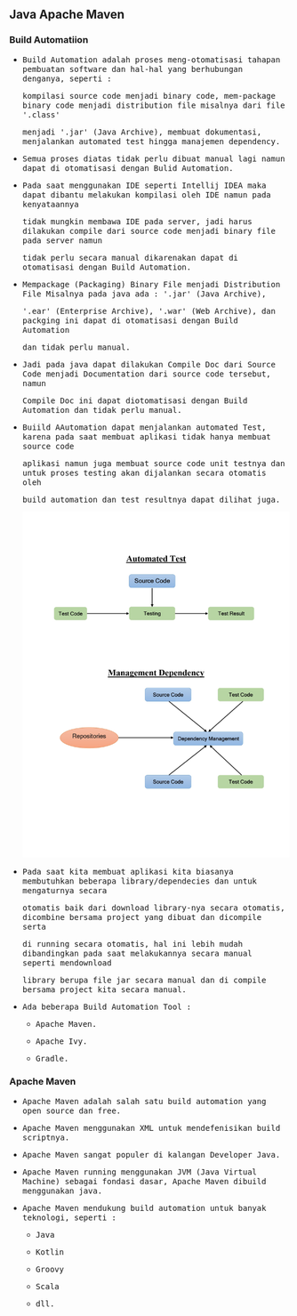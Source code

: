 ## Java Apache Maven

### Build Automatiion

- <samp>Build Automation adalah proses meng-otomatisasi tahapan pembuatan software dan hal-hal yang berhubungan denganya, seperti :</samp>
  
  <samp>kompilasi source code menjadi binary code, mem-package binary code menjadi distribution file misalnya dari file '.class'</samp>
  
  <samp>menjadi '.jar' (Java Archive), membuat dokumentasi, menjalankan automated test hingga manajemen dependency.</samp>

- <samp>Semua proses diatas tidak perlu dibuat manual lagi namun dapat di otomatisasi dengan Bulid Automation.</samp>
  
- <samp>Pada saat menggunakan IDE seperti Intellij IDEA maka dapat dibantu melakukan kompilasi oleh IDE namun pada kenyataannya </samp>
  
  <samp>tidak mungkin membawa IDE pada server, jadi harus dilakukan compile dari source code menjadi binary file pada server namun </samp>
  
  <samp>tidak perlu secara manual dikarenakan dapat di otomatisasi dengan Build Automation.</samp>
  
- <samp>Mempackage (Packaging) Binary File menjadi Distribution File Misalnya pada java ada : '.jar' (Java Archive),</samp>

  <samp>'.ear' (Enterprise Archive), '.war' (Web Archive), dan packging ini dapat di otomatisasi dengan Build Automation</samp>
  
  <samp>dan tidak perlu manual.</samp>
  
- <samp>Jadi pada java dapat dilakukan Compile Doc dari Source Code menjadi Documentation dari source code tersebut, namun </samp>
  
  <samp>Compile Doc ini dapat diotomatisasi dengan Build Automation dan tidak perlu manual.</samp>
  
- <samp>Buiild AAutomation dapat menjalankan automated Test, karena pada saat membuat aplikasi tidak hanya membuat source code</samp> 

  <samp>aplikasi namun juga membuat source code unit testnya dan untuk proses testing akan dijalankan secara otomatis oleh</samp> 
  
  <samp>build automation dan test resultnya dapat dilihat juga.</samp> 
  
  <img src="https://github.com/suardi26/Java-Apache-Maven/blob/main/Automated%20Test%20%26%20Management%20Dependency_page-0001.jpg" alt="Automated Test & Management Dependency"/>
  
- <samp>Pada saat kita membuat aplikasi kita biasanya membutuhkan beberapa library/dependecies dan untuk mengaturnya secara </samp>

  <samp>otomatis baik dari download library-nya secara otomatis, dicombine bersama project yang dibuat dan dicompile serta </samp>
  
  <samp>di running secara otomatis, hal ini lebih mudah dibandingkan pada saat melakukannya secara manual seperti mendownload </samp>
  
  <samp>library berupa file jar secara manual dan di compile bersama project kita secara manual.</samp>
   
 - <samp>Ada beberapa Build Automation Tool :</samp>
 
    - <samp>Apache Maven.</samp>
    
    - <samp>Apache Ivy.</amp>
    
    - <samp>Gradle.</samp>

### Apache Maven

- <samp>Apache Maven adalah salah satu build automation yang open source dan free.</samp>

- <samp>Apache Maven menggunakan XML untuk mendefenisikan build scriptnya.</samp>

- <samp>Apache Maven sangat populer di kalangan Developer Java.</samp>

- <samp>Apache Maven running menggunakan JVM (Java Virtual Machine) sebagai fondasi dasar, Apache Maven dibuild menggunakan java.</samp>

- <samp>Apache Maven mendukung build automation untuk banyak teknologi, seperti :<samp>

  - <samp>Java</samp>
  
  - <samp>Kotlin</samp>
  
  - <samp>Groovy</samp>

  - <samp>Scala</samp>
  
  - <samp>dll.</samp>
